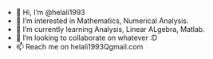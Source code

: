 - 👋 Hi, I’m @helali1993
- 👀 I’m interested in Mathematics, Numerical Analysis.
- 🌱 I’m currently learning Analysis, Linear ALgebra, Matlab.
- 💞️ I’m looking to collaborate on whatever :D
- 📫 Reach me on helali1993Qgmail.com

<!---
helali1993/helali1993 is a ✨ special ✨ repository because its `README.md` (this file) appears on your GitHub profile.
You can click the Preview link to take a look at your changes.
--->
